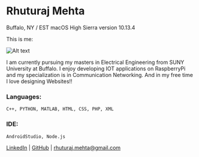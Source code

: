 # Rhuturaj Mehta
Buffalo, NY / EST
macOS High Sierra version 10.13.4

This is me: 

![Alt text](https://avatars.githubusercontent.com/rhuturajm)

I am currently pursuing my masters in Electrical Engineering from SUNY University at Buffalo.
I enjoy developing IOT applications on RaspberryPi and my specialization is in Communication Networking.
And in my free time I love designing Websites!!


### Languages:
    C++, PYTHON, MATLAB, HTML, CSS, PHP, XML 
### IDE:
    AndroidStudio, Node.js

 [LinkedIn](https://www.linkedin.com/in/rhuturaj-mehta-475510141/) | [GitHub](https://github.com/rhuturajm/) | <rhuturaj.mehta@gmail.com>
